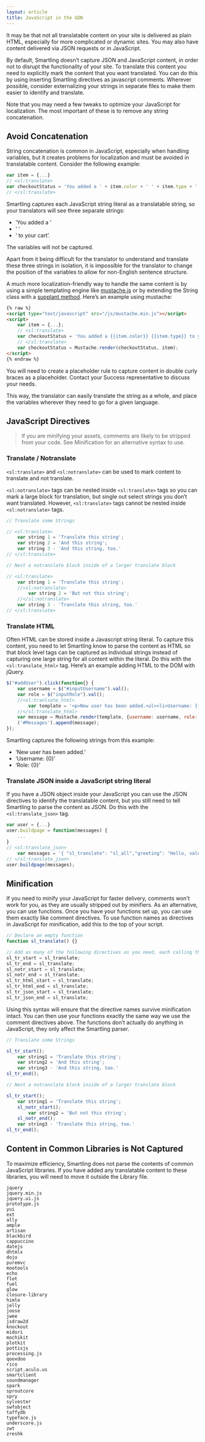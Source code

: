 ```yaml
---
layout: article
title: JavaScript in the GDN
---
```



It may be that not all translatable content on your site is delivered as plain HTML, especially for more complicated or dynamic sites. You may also have content delivered via JSON requests or in JavaScript.

By default, Smartling doesn’t capture JSON and JavaScript content, in order not to disrupt the functionality of your site. To translate this content you need to explicitly mark the content that you want translated. You can do this by using inserting Smartling directives as javascript comments. Wherever possible, consider externalizing your strings in separate files to make them easier to identify and translate.

Note that you may need a few tweaks to optimize your JavaScript for localization. The most important of these is to remove any string concatenation.

## Avoid Concatenation

String concatenation is common in JavaScript, especially when handling variables, but it creates problems for localization and must be avoided in translatable content. Consider the following example:

~~~javascript
var item = {...}
// <sl:translate>
var checkoutStatus = 'You added a ' + item.color + ' ' + item.type + ' to your cart.'
// </sl:translate>
~~~

Smartling captures each JavaScript string literal as a translatable string, so your translators will see three separate strings:

* ‘You added a ‘
* ‘ ‘
* ‘ to your cart’.


The variables will not be captured.

Apart from it being difficult for the translator to understand and translate these three strings in isolation, it is impossible for the translator to change the position of the variables to allow for non-English sentence structure.

A much more localization-friendly way to handle the same content is by using a simple templating engine like [mustache.js](https://github.com/janl/mustache.js) or by extending the String class with a [supplant method](https://gist.github.com/pbroschwitz/3891293). Here’s an example using mustache:

~~~html
{% raw %}
<script type="text/javascript" src="/js/mustache.min.js"></script>
<script>
	var item = {...};
	// <sl:translate>
	var checkoutStatus = 'You added a {{item.color}} {{item.type}} to your cart.';
	// </sl:translate>
	var checkoutStatus = Mustache.render(checkoutStatus, item);
</script>
{% endraw %}
~~~

You will need to create a placeholder rule to capture content in double curly braces as a placeholder. Contact your Success representative to discuss your needs.

This way, the translator can easily translate the string as a whole, and place the variables wherever they need to go for a given language.

## JavaScript Directives

> If you are minifying your assets, comments are likely to be stripped from your code. See Minification for an alternative syntax to use.

### Translate / Notranslate

`<sl:translate>` and `<sl:notranslate>` can be used to mark content to translate and not translate.

`<sl:notranslate>` tags can be nested inside `<sl:translate>` tags so you can mark a large block for translation, but single out select strings you don’t want translated. However, `<sl:translate>` tags cannot be nested inside `<sl:notranslate>` tags.

~~~javascript
// Translate some Strings

// <sl:translate>
	var string 1 = 'Translate this string';
	var string 2 = 'And this string';
	var string 3 - 'And this string, too.'
// </sl:translate>

// Nest a notranslate block inside of a larger translate block

// <sl:translate>
	var string 1 = 'Translate this string';
	//<sl:notranslate>
		var string 2 = 'But not this string';
	//</sl:notranslate>
	var string 3 - 'Translate this string, too.'
// </sl:translate>
~~~

### Translate HTML

Often HTML can be stored inside a Javascript string literal. To capture this content, you need to let Smartling know to parse the content as HTML so that block level tags can be captured as individual strings instead of capturing one large string for all content within the literal. Do this with the `<sl:translate_html>` tag. Here’s an example adding HTML to the DOM with jQuery.

~~~javascript
$("#addUser").click(function{} {
	var username = $("#inputUsername").val();
	var role = $("inputRole").val();
	//<sl:tranlsate_html>
		var template = '<p>New user has been added.<ul><li>Username: {{username}}</li><li>role:{{role}}</li></ul></p>'
	//</sl:translate_html>
	var message = Mustache.render(template, {username: username, role: role})
	('#Messages').append(message);
});
~~~

Smartling captures the following strings from this example:

* ‘New user has been added.’
* ‘Username: {0}’
* ‘Role: {0}’


### Translate JSON inside a JavaScript string literal

If you have a JSON object inside your JavaScript you can use the JSON directives to identify the translatable content, but you still need to tell Smartling to parse the content as JSON. Do this with the `<sl:translate_json>` tag.


~~~javascript
var user = {...}
user.buildpage = function(messages) {
	...
}
// <sl:translate_json>
	var messages = '{ "sl_translate": "sl_all","greeting": "Hello, valued user!","farewell": "Thanks for stopping by!","error": "There seems to be a small problem."}'
// </sl:translate_json>
user.buildpage(messages);
~~~


## Minification


If you need to minify your JavaScript for faster delivery, comments won’t work for you, as they are usually stripped out by minifiers. As an alternative, you can use functions. Once you have your functions set up, you can use them exactly like comment directives. To use function names as directives in JavaScript for minification, add this to the top of your script.


~~~javascript
// Declare an empty function
function sl_translate() {}

// Add as many of the following directives as you need, each calling the empty function
sl_tr_start = sl_translate;
sl_tr_end = sl_translate;
sl_notr_start = sl_translate;
sl_notr_end = sl_translate;
sl_tr_html_start = sl_translate;
sl_tr_html_end = sl_translate;
sl_tr_json_start = sl_translate;
sl_tr_json_end = sl_translate;
~~~


Using this syntax will ensure that the directive names survive minification intact. You can then use your functions exactly the same way we use the comment directives above. The functions don’t actually do anything in JavaScript, they only affect the Smartling parser.


~~~javascript
// Translate some Strings

sl_tr_start();
	var string1 = 'Translate this string';
	var string2 = 'And this string';
	var string3 - 'And this string, too.'
sl_tr_end();

// Nest a notranslate block inside of a larger translate block

sl_tr_start();
	var string1 = 'Translate this string';
	sl_notr_start();
		var string2 = 'But not this string';
	sl_notr_end();
	var string3 - 'Translate this string, too.'
sl_tr_end();
~~~

## Content in Common Libraries is Not Captured


To maximize efficiency, Smartling does not parse the contents of common JavaScript libraries. If you have added any translatable content to these libraries, you will need to move it outside the Library file.

~~~
jquery
jquery.min.js
jquery.ui.js
prototype.js
yui
ext
ally
ample
artisan
blackbird
cappuccino
datejs
dhtmlx
dojo
puremvc
mootools
echo
flot
fuel
glow
closure-library
himle
jelly
joose
jwee
jsdraw2d
knockout
midori
mochikit
plotkit
pottisjs
processing.js
qooxdoo
rico
script.aculo.us
smartclient
soundmanager
spark
sproutcore
spry
sylvester
swfobject
taffydb
typeface.js
underscore.js
zwt
zreshk
~~~

